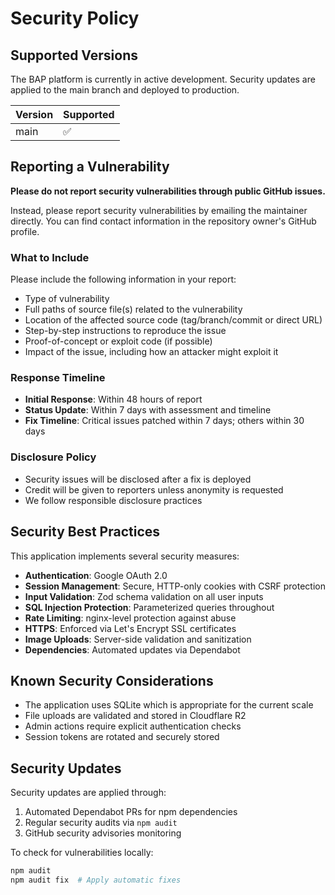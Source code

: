 # Security Policy

## Supported Versions

The BAP platform is currently in active development. Security updates are applied to the main branch and deployed to production.

| Version | Supported          |
| ------- | ------------------ |
| main    | :white_check_mark: |

## Reporting a Vulnerability

**Please do not report security vulnerabilities through public GitHub issues.**

Instead, please report security vulnerabilities by emailing the maintainer directly. You can find contact information in the repository owner's GitHub profile.

### What to Include

Please include the following information in your report:

- Type of vulnerability
- Full paths of source file(s) related to the vulnerability
- Location of the affected source code (tag/branch/commit or direct URL)
- Step-by-step instructions to reproduce the issue
- Proof-of-concept or exploit code (if possible)
- Impact of the issue, including how an attacker might exploit it

### Response Timeline

- **Initial Response**: Within 48 hours of report
- **Status Update**: Within 7 days with assessment and timeline
- **Fix Timeline**: Critical issues patched within 7 days; others within 30 days

### Disclosure Policy

- Security issues will be disclosed after a fix is deployed
- Credit will be given to reporters unless anonymity is requested
- We follow responsible disclosure practices

## Security Best Practices

This application implements several security measures:

- **Authentication**: Google OAuth 2.0
- **Session Management**: Secure, HTTP-only cookies with CSRF protection
- **Input Validation**: Zod schema validation on all user inputs
- **SQL Injection Protection**: Parameterized queries throughout
- **Rate Limiting**: nginx-level protection against abuse
- **HTTPS**: Enforced via Let's Encrypt SSL certificates
- **Image Uploads**: Server-side validation and sanitization
- **Dependencies**: Automated updates via Dependabot

## Known Security Considerations

- The application uses SQLite which is appropriate for the current scale
- File uploads are validated and stored in Cloudflare R2
- Admin actions require explicit authentication checks
- Session tokens are rotated and securely stored

## Security Updates

Security updates are applied through:

1. Automated Dependabot PRs for npm dependencies
2. Regular security audits via `npm audit`
3. GitHub security advisories monitoring

To check for vulnerabilities locally:

```bash
npm audit
npm audit fix  # Apply automatic fixes
```

